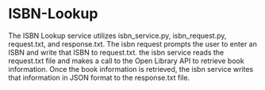 # ISBN-Lookup

The ISBN Lookup service utilizes isbn_service.py, isbn_request.py, request.txt, and response.txt. The isbn request prompts the user to enter an ISBN and write that ISBN to request.txt. the isbn service reads the request.txt file and makes a call to the Open Library API to retrieve book information. Once the book information is retrieved, the isbn service writes that information in JSON format to the response.txt file.
